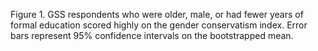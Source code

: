 Figure 1. GSS respondents who were older, male, or had fewer years of formal education scored highly on the gender conservatism index. Error bars represent 95% confidence intervals on the bootstrapped mean.